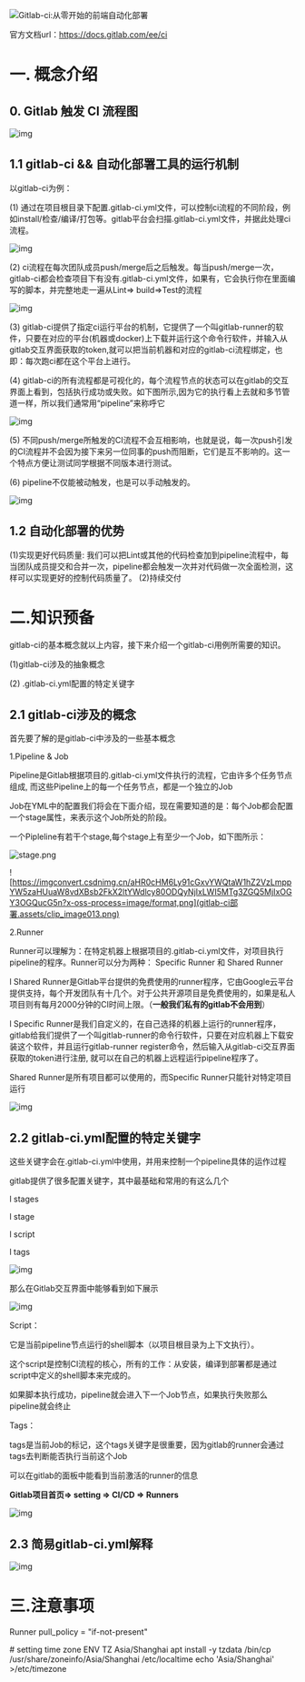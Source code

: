 ![Gitlab-ci:从零开始的前端自动化部署](gitlab-ci部署.assets/clip_image002.jpg)

官方文档url：https://docs.gitlab.com/ee/ci

# **一.** 概念介绍

## **0.**   **Gitlab** **触发** **CI** 流程图

 

![img](gitlab-ci部署.assets/clip_image003.png)

## 1.1 gitlab-ci && 自动化部署工具的运行机制

以gitlab-ci为例：

(1)         通过在项目根目录下配置.gitlab-ci.yml文件，可以控制ci流程的不同阶段，例如install/检查/编译/打包等。gitlab平台会扫描.gitlab-ci.yml文件，并据此处理ci流程。

![img](gitlab-ci部署.assets/clip_image005.jpg)

(2)         ci流程在每次团队成员push/merge后之后触发。每当push/merge一次，gitlab-ci都会检查项目下有没有.gitlab-ci.yml文件，如果有，它会执行你在里面编写的脚本，并完整地走一遍从Lint=> build=>Test的流程

![img](gitlab-ci部署.assets/clip_image007.jpg)

(3)         gitlab-ci提供了指定ci运行平台的机制，它提供了一个叫gitlab-runner的软件，只要在对应的平台(机器或docker)上下载并运行这个命令行软件，并输入从gitlab交互界面获取的token,就可以把当前机器和对应的gitlab-ci流程绑定，也即：每次跑ci都在这个平台上进行。

(4)         gitlab-ci的所有流程都是可视化的，每个流程节点的状态可以在gitlab的交互界面上看到，包括执行成功或失败。如下图所示,因为它的执行看上去就和多节管道一样，所以我们通常用“pipeline”来称呼它

![img](gitlab-ci部署.assets/clip_image009.jpg)

(5)         不同push/merge所触发的CI流程不会互相影响，也就是说，每一次push引发的CI流程并不会因为接下来另一位同事的push而阻断，它们是互不影响的。这一个特点方便让测试同学根据不同版本进行测试。

(6)         pipeline不仅能被动触发，也是可以手动触发的。

![img](gitlab-ci部署.assets/clip_image010.png)

## 1.2 自动化部署的优势
(1)实现更好代码质量:
我们可以把Lint或其他的代码检查加到pipeline流程中，每当团队成员提交和合并一次，pipeline都会触发一次并对代码做一次全面检测，这样可以实现更好的控制代码质量了。
(2)持续交付

# 二.知识预备

gitlab-ci的基本概念就以上内容，接下来介绍一个gitlab-ci用例所需要的知识。

(1)gitlab-ci涉及的抽象概念

(2) .gitlab-ci.yml配置的特定关键字

## 2.1 gitlab-ci涉及的概念

首先要了解的是gitlab-ci中涉及的一些基本概念

1.Pipeline & Job

Pipeline是Gitlab根据项目的.gitlab-ci.yml文件执行的流程，它由许多个任务节点组成, 而这些Pipeline上的每一个任务节点，都是一个独立的Job

Job在YML中的配置我们将会在下面介绍，现在需要知道的是：每个Job都会配置一个stage属性，来表示这个Job所处的阶段。

一个Pipleline有若干个stage,每个stage上有至少一个Job，如下图所示：

![stage.png](gitlab-ci部署.assets/clip_image012.png)

 

![https://imgconvert.csdnimg.cn/aHR0cHM6Ly91cGxvYWQtaW1hZ2VzLmppYW5zaHUuaW8vdXBsb2FkX2ltYWdlcy80ODQyNjIxLWI5MTg3ZGQ5MjIxOGY3OGQucG5n?x-oss-process=image/format,png](gitlab-ci部署.assets/clip_image013.png)

2.Runner

Runner可以理解为：在特定机器上根据项目的.gitlab-ci.yml文件，对项目执行pipeline的程序。Runner可以分为两种： Specific Runner 和 Shared Runner

l Shared Runner是Gitlab平台提供的免费使用的runner程序，它由Google云平台提供支持，每个开发团队有十几个。对于公共开源项目是免费使用的，如果是私人项目则有每月2000分钟的CI时间上限。（**一般我们私有的gitlab不会用到**）

l Specific Runner是我们自定义的，在自己选择的机器上运行的runner程序，gitlab给我们提供了一个叫gitlab-runner的命令行软件，只要在对应机器上下载安装这个软件，并且运行gitlab-runner register命令，然后输入从gitlab-ci交互界面获取的token进行注册, 就可以在自己的机器上远程运行pipeline程序了。

Shared Runner是所有项目都可以使用的，而Specific Runner只能针对特定项目运行

![img](gitlab-ci部署.assets/clip_image015.jpg)

 

## 2.2 gitlab-ci.yml配置的特定关键字

这些关键字会在.gitlab-ci.yml中使用，并用来控制一个pipeline具体的运作过程

gitlab提供了很多配置关键字，其中最基础和常用的有这么几个

l stages

l stage

l script

l tags

![img](gitlab-ci部署.assets/clip_image016.png)

那么在Gitlab交互界面中能够看到如下展示

![img](gitlab-ci部署.assets/clip_image018.jpg)

Script：

它是当前pipeline节点运行的shell脚本（以项目根目录为上下文执行）。

这个script是控制CI流程的核心，所有的工作：从安装，编译到部署都是通过script中定义的shell脚本来完成的。

如果脚本执行成功，pipeline就会进入下一个Job节点，如果执行失败那么pipeline就会终止

Tags：

tags是当前Job的标记，这个tags关键字是很重要，因为gitlab的runner会通过tags去判断能否执行当前这个Job

可以在gitlab的面板中能看到当前激活的runner的信息

**Gitlab项目首页=> setting => CI/CD => Runners**

![img](gitlab-ci部署.assets/clip_image019.png)

 

## 2.3 简易gitlab-ci.yml解释

![img](gitlab-ci部署.assets/clip_image021.jpg)

# 三.注意事项

Runner pull_policy = "if-not-present"

\# setting time zone
 ENV TZ Asia/Shanghai
 apt install -y tzdata
 /bin/cp /usr/share/zoneinfo/Asia/Shanghai /etc/localtime
 echo 'Asia/Shanghai' >/etc/timezone